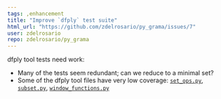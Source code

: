 ```yaml
---
tags: ,enhancement
title: "Improve `dfply` test suite"
html_url: "https://github.com/zdelrosario/py_grama/issues/7"
user: zdelrosario
repo: zdelrosario/py_grama
---
```


dfply tool tests need work:

- Many of the tests seem redundant; can we reduce to a minimal set?
- Some of the dfply tool files have very low coverage: [`set_ops.py`](https://codecov.io/gh/zdelrosario/py_grama/src/master/grama/dfply/set_ops.py), [`subset.py`](https://codecov.io/gh/zdelrosario/py_grama/src/master/grama/dfply/subset.py), [`window_functions.py`](https://codecov.io/gh/zdelrosario/py_grama/src/master/grama/dfply/window_functions.py)